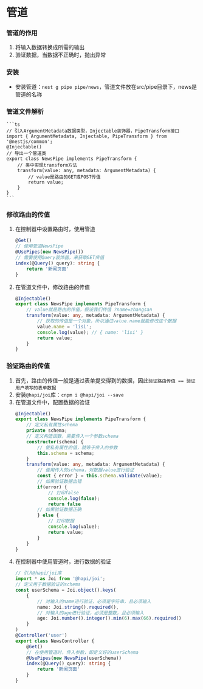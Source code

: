 # 管道

### 管道的作用
1.  将输入数据转换成所需的输出
2.  验证数据，当数据不正确时，抛出异常

### 安装
- 安装管道：``nest g pipe pipe/news``，管道文件放在src/pipe目录下，news是管道的名称

### 管道文件解析
    ```ts
    // 引入ArgumentMetadata数据类型，Injectable装饰器，PipeTransform接口
    import { ArgumentMetadata, Injectable, PipeTransform } from '@nestjs/common';
    @Injectable()
    // 导出一个管道类
    export class NewsPipe implements PipeTransform {
        // 类中实现transform方法
        transform(value: any, metadata: ArgumentMetadata) {
            // value是路由的GET或POST传值
            return value;
        }
    }
    ```

### 修改路由的传值
1.  在控制器中设置路由时，使用管道
    ```ts
    @Get()
    // 使用管道NewsPipe
    @UsePipes(new NewsPipe())
    // 需要使用Query装饰器，来获取GET传值
    index(@Query() query): string {
        return '新闻页面'
    }
2.  在管道文件中，修改路由的传值
    ```ts
    @Injectable()
    export class NewsPipe implements PipeTransform {
        // value就是路由的传值，假设我们传值 ?name=zhangsan
        transform(value: any, metadata: ArgumentMetadata) {
            // 获取的传值是一个对象，所以通过value.name就能修改这个数据
            value.name = 'lisi';
            console.log(value); // { name: 'lisi' }
            return value;
        }
    }

### 验证路由的传值
1.  首先，路由的传值一般是通过表单提交得到的数据，因此``验证路由传值 == 验证用户填写的表单数据``
2.  安装``@hapi/joi``库：``cnpm i @hapi/joi --save``
3.  在管道文件中，配置数据的验证
    ```ts
    @Injectable()
    export class NewsPipe implements PipeTransform {
        // 定义私有属性schema
        private schema;
        // 定义构造函数，需要传入一个参数schema
        constructor(schema) {
            // 使私有属性的值，就等于传入的参数
            this.schema = schema;
        }
        transform(value: any, metadata: ArgumentMetadata) {
            // 使用传入的schema，对数据value进行验证
            const { error } = this.schema.validate(value);
            // 如果验证数据出错
            if(error) {
                // 打印false
                console.log(false);
                return false
            // 如果验证数据正确
            } else {
                // 打印数据
                console.log(value);
                return value;
            }
        }
    }
4.  在控制器中使用管道时，进行数据的验证
    ```ts
    // 引入@hapi/joi库
    import * as Joi from '@hapi/joi';
    // 定义用于数据验证的schema
    const userSchema = Joi.object().keys(
        { 
            // 对输入的name进行验证，必须是字符串，且必须输入
            name: Joi.string().required(), 
            // 对输入的age进行验证，必须是整数，且必须输入
            age: Joi.number().integer().min(6).max(66).required()
        }
    )
    @Controller('user')
    export class NewsController {
        @Get()
        // 在使用管道时，传入参数，即定义好的userSchema
        @UsePipes(new NewsPipe(userSchema))
        index(@Query() query): string {
            return '新闻页面'
        }
    }

### 